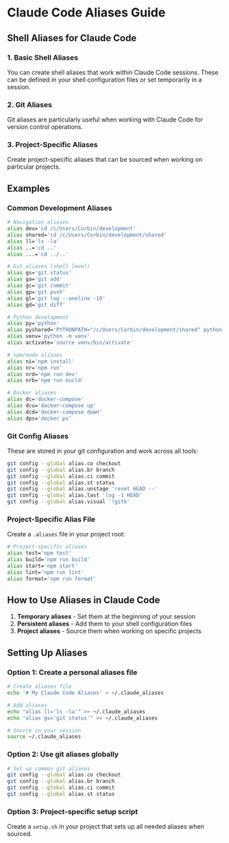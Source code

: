 # Claude Code Aliases Guide

## Shell Aliases for Claude Code

### 1. Basic Shell Aliases
You can create shell aliases that work within Claude Code sessions. These can be defined in your shell configuration files or set temporarily in a session.

### 2. Git Aliases
Git aliases are particularly useful when working with Claude Code for version control operations.

### 3. Project-Specific Aliases
Create project-specific aliases that can be sourced when working on particular projects.

## Examples

### Common Development Aliases
```bash
# Navigation aliases
alias dev='cd /c/Users/Corbin/development'
alias shared='cd /c/Users/Corbin/development/shared'
alias ll='ls -la'
alias ..='cd ..'
alias ...='cd ../..'

# Git aliases (shell level)
alias gs='git status'
alias ga='git add'
alias gc='git commit'
alias gp='git push'
alias gl='git log --oneline -10'
alias gd='git diff'

# Python development
alias py='python'
alias pyshared='PYTHONPATH="/c/Users/Corbin/development/shared" python'
alias venv='python -m venv'
alias activate='source venv/bin/activate'

# npm/node aliases
alias ni='npm install'
alias nr='npm run'
alias nrd='npm run dev'
alias nrb='npm run build'

# Docker aliases
alias dc='docker-compose'
alias dcu='docker-compose up'
alias dcd='docker-compose down'
alias dps='docker ps'
```

### Git Config Aliases
These are stored in your git configuration and work across all tools:
```bash
git config --global alias.co checkout
git config --global alias.br branch
git config --global alias.ci commit
git config --global alias.st status
git config --global alias.unstage 'reset HEAD --'
git config --global alias.last 'log -1 HEAD'
git config --global alias.visual '!gitk'
```

### Project-Specific Alias File
Create a `.aliases` file in your project root:
```bash
# Project-specific aliases
alias test='npm test'
alias build='npm run build'
alias start='npm start'
alias lint='npm run lint'
alias format='npm run format'
```

## How to Use Aliases in Claude Code

1. **Temporary aliases** - Set them at the beginning of your session
2. **Persistent aliases** - Add them to your shell configuration files
3. **Project aliases** - Source them when working on specific projects

## Setting Up Aliases

### Option 1: Create a personal aliases file
```bash
# Create aliases file
echo '# My Claude Code Aliases' > ~/.claude_aliases

# Add aliases
echo "alias ll='ls -la'" >> ~/.claude_aliases
echo "alias gs='git status'" >> ~/.claude_aliases

# Source in your session
source ~/.claude_aliases
```

### Option 2: Use git aliases globally
```bash
# Set up common git aliases
git config --global alias.co checkout
git config --global alias.br branch
git config --global alias.ci commit
git config --global alias.st status
```

### Option 3: Project-specific setup script
Create a `setup.sh` in your project that sets up all needed aliases when sourced.